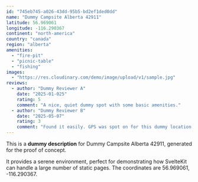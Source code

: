 ```yaml
---
id: "745eb745-a026-43dd-95b5-bd2ef1ded0dd"
name: "Dummy Campsite Alberta 42911"
latitude: 56.969061
longitude: -116.290367
continent: "north-america"
country: "canada"
region: "alberta"
amenities:
  - "fire-pit"
  - "picnic-table"
  - "fishing"
images:
  - "https://res.cloudinary.com/demo/image/upload/v1/sample.jpg"
reviews:
  - author: "Dummy Reviewer A"
    date: "2025-01-025"
    rating: 5
    comment: "A nice, quiet dummy spot with some basic amenities."
  - author: "Dummy Reviewer B"
    date: "2025-05-07"
    rating: 3
    comment: "Found it easily. GPS was spot on for this dummy location."
---
```


This is a **dummy description** for Dummy Campsite Alberta 42911, generated for the proof of concept.

It provides a serene environment, perfect for demonstrating how SvelteKit can handle a large number of static pages. The coordinates are 56.969061, -116.290367.
